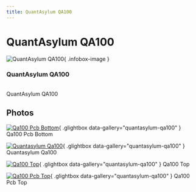 ```yaml
---
title: QuantAsylum QA100
---
```


# QuantAsylum QA100

<div class="infobox" markdown>

![QuantAsylum QA100](./img/QA100_PCB_bottom.jpg){ .infobox-image }

### QuantAsylum QA100

| | |
|---|---|

</div>

[](./img/QuantAsylum_QA100.png)  [](./img/QuantAsylum_QA100.png)QuantAsylum QA100

## Photos

<div class="photo-grid" markdown>

[![Qa100 Pcb Bottom](./img/QA100_PCB_bottom.jpg)](./img/QA100_PCB_bottom.jpg "Qa100 Pcb Bottom"){ .glightbox data-gallery="quantasylum-qa100" }
<span class="caption">Qa100 Pcb Bottom</span>

[![Quantasylum Qa100](./img/QuantAsylum_QA100.png)](./img/QuantAsylum_QA100.png "Quantasylum Qa100"){ .glightbox data-gallery="quantasylum-qa100" }
<span class="caption">Quantasylum Qa100</span>

[![Qa100 Top](./img/QA100_top.jpg)](./img/QA100_top.jpg "Qa100 Top"){ .glightbox data-gallery="quantasylum-qa100" }
<span class="caption">Qa100 Top</span>

[![Qa100 Pcb Top](./img/QA100_PCB_top.jpg)](./img/QA100_PCB_top.jpg "Qa100 Pcb Top"){ .glightbox data-gallery="quantasylum-qa100" }
<span class="caption">Qa100 Pcb Top</span>

</div>
